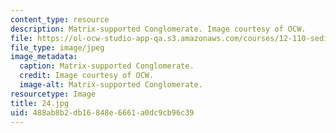 ```yaml
---
content_type: resource
description: Matrix-supported Conglomerate. Image courtesy of OCW.
file: https://ol-ocw-studio-app-qa.s3.amazonaws.com/courses/12-110-sedimentary-geology-fall-2004/488ab8b2db16848e6661a0dc9cb96c39_24.jpg
file_type: image/jpeg
image_metadata:
  caption: Matrix-supported Conglomerate.
  credit: Image courtesy of OCW.
  image-alt: Matrix-supported Conglomerate.
resourcetype: Image
title: 24.jpg
uid: 488ab8b2-db16-848e-6661-a0dc9cb96c39
---
```

